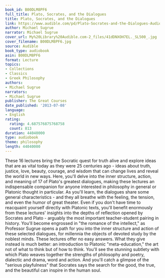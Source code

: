 ```yaml
---
book_id: B00DLM8PF6
full_title: Plato, Socrates, and the Dialogues
title: Plato, Socrates, and the Dialogues
link: https://www.audible.com/pd/Plato-Socrates-and-the-Dialogues-Audiobook/B00DLM8PF6
author: Michael Sugrue
narrator: Michael Sugrue
cover_url: My%20Library%20Audible.com-2_files/41dDNXOH7EL._SL500_.jpg
cover_filename: B00DLM8PF6.jpg
source: Audible
book_type: audiobook
asin: B00DLM8PF6
format: Lecture
topics:
- Collections
- Classics
- Greek Philosophy
authors:
- Michael Sugrue
narrators:
- Michael Sugrue
publisher: The Great Courses
date_published: '2013-07-08'
language:
- English
rating:
  rating: 4.687576875768758
  count: 813
duration: 44040000
type: audiobook
theme: philosophy
length: 44040000
---
```

These 16 lectures bring the Socratic quest for truth alive and explore ideas that are as vital today as they were 25 centuries ago - ideas about truth, justice, love, beauty, courage, and wisdom that can change lives and reveal the world in new ways. Here, you'll delve into the inner structure, action, and meaning of 17 of Plato's greatest dialogues, making these lectures an indispensable companion for anyone interested in philosophy in general or Platonic thought in particular.
As you'll learn, the dialogues share some general characteristics - and they all breathe with the feeling, the tension, and even the humor of great theater. Even if you don't have time to reacquaint yourself directly with Platonic texts, you'll benefit enormously from these lectures' insights into the depths of reflection opened by Socrates and Plato - arguably the most important teacher-student pairing in history.
You'll become engrossed in "the romance of the intellect," as Professor Sugrue opens a path for you into the inner structure and action of these selected dialogues, for millennia the objects of devoted study by the noblest minds. These lectures offer no easy answers. What they give instead is much better: an introduction to Platonic "meta-education," the art not of what to think but of how to think. You'll see the stunning subtlety with which Plato weaves together the strengths of philosophy and poetry, dialectic and drama, word and action. And you'll catch a glimpse of the "serious playfulness" that Socrates says the search for the good, the true, and the beautiful can inspire in the human soul.
